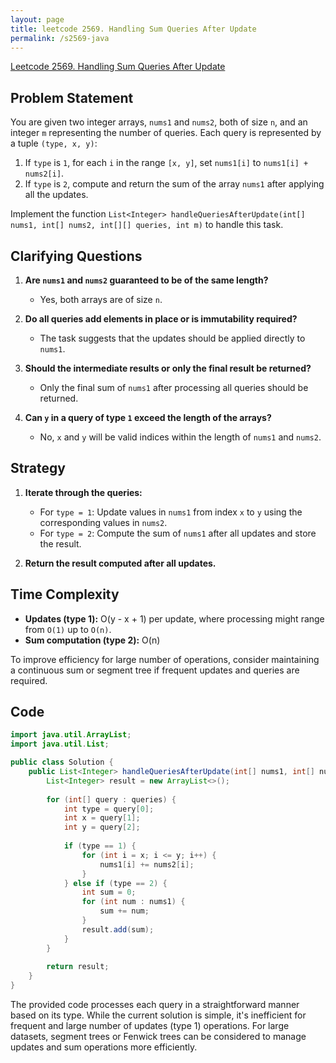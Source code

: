 ```yaml
---
layout: page
title: leetcode 2569. Handling Sum Queries After Update
permalink: /s2569-java
---
```

[Leetcode 2569. Handling Sum Queries After Update](https://algoadvance.github.io/algoadvance/l2569)
## Problem Statement
You are given two integer arrays, `nums1` and `nums2`, both of size `n`, and an integer `m` representing the number of queries. Each query is represented by a tuple `(type, x, y)`:

1. If `type` is `1`, for each `i` in the range `[x, y]`, set `nums1[i]` to `nums1[i] + nums2[i]`.
2. If `type` is `2`, compute and return the sum of the array `nums1` after applying all the updates.

Implement the function `List<Integer> handleQueriesAfterUpdate(int[] nums1, int[] nums2, int[][] queries, int m)` to handle this task.

## Clarifying Questions
1. **Are `nums1` and `nums2` guaranteed to be of the same length?**
   - Yes, both arrays are of size `n`.
   
2. **Do all queries add elements in place or is immutability required?**
   - The task suggests that the updates should be applied directly to `nums1`.

3. **Should the intermediate results or only the final result be returned?**
   - Only the final sum of `nums1` after processing all queries should be returned.

4. **Can `y` in a query of type `1` exceed the length of the arrays?**
   - No, `x` and `y` will be valid indices within the length of `nums1` and `nums2`.

## Strategy
1. **Iterate through the queries:**
   - For `type = 1`: Update values in `nums1` from index `x` to `y` using the corresponding values in `nums2`.
   - For `type = 2`: Compute the sum of `nums1` after all updates and store the result.
   
2. **Return the result computed after all updates.**

## Time Complexity
- **Updates (type 1):** O(y - x + 1) per update, where processing might range from `O(1)` up to `O(n)`.
- **Sum computation (type 2):** O(n)

To improve efficiency for large number of operations, consider maintaining a continuous sum or segment tree if frequent updates and queries are required.

## Code
```java
import java.util.ArrayList;
import java.util.List;

public class Solution {
    public List<Integer> handleQueriesAfterUpdate(int[] nums1, int[] nums2, int[][] queries, int m) {
        List<Integer> result = new ArrayList<>();
        
        for (int[] query : queries) {
            int type = query[0];
            int x = query[1];
            int y = query[2];
            
            if (type == 1) {
                for (int i = x; i <= y; i++) {
                    nums1[i] += nums2[i];
                }
            } else if (type == 2) {
                int sum = 0;
                for (int num : nums1) {
                    sum += num;
                }
                result.add(sum);
            }
        }
        
        return result;
    }
}

```

The provided code processes each query in a straightforward manner based on its type. While the current solution is simple, it's inefficient for frequent and large number of updates (type 1) operations. For large datasets, segment trees or Fenwick trees can be considered to manage updates and sum operations more efficiently.